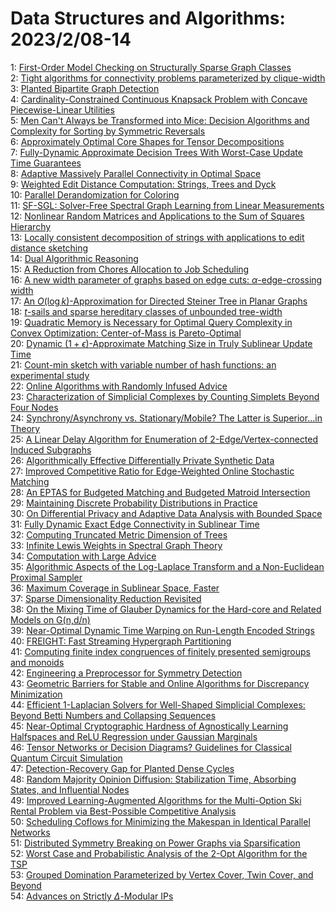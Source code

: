 # Data Structures and Algorithms: 2023/2/08-14  
1: [First-Order Model Checking on Structurally Sparse Graph Classes](https://doi.org/10.48550/arXiv.2302.03527)  
2: [Tight algorithms for connectivity problems parameterized by clique-width](https://doi.org/10.48550/arXiv.2302.03627)  
3: [Planted Bipartite Graph Detection](https://doi.org/10.48550/arXiv.2302.03658)  
4: [Cardinality-Constrained Continuous Knapsack Problem with Concave  Piecewise-Linear Utilities](https://doi.org/10.48550/arXiv.2302.03781)  
5: [Men Can't Always be Transformed into Mice: Decision Algorithms and  Complexity for Sorting by Symmetric Reversals](https://doi.org/10.48550/arXiv.2302.03797)  
6: [Approximately Optimal Core Shapes for Tensor Decompositions](https://doi.org/10.48550/arXiv.2302.03886)  
7: [Fully-Dynamic Approximate Decision Trees With Worst-Case Update Time  Guarantees](https://doi.org/10.48550/arXiv.2302.03994)  
8: [Adaptive Massively Parallel Connectivity in Optimal Space](https://doi.org/10.48550/arXiv.2302.04033)  
9: [Weighted Edit Distance Computation: Strings, Trees and Dyck](https://doi.org/10.48550/arXiv.2302.04229)  
10: [Parallel Derandomization for Coloring](https://doi.org/10.48550/arXiv.2302.04378)  
11: [SF-SGL: Solver-Free Spectral Graph Learning from Linear Measurements](https://doi.org/10.48550/arXiv.2302.04384)  
12: [Nonlinear Random Matrices and Applications to the Sum of Squares  Hierarchy](https://doi.org/10.48550/arXiv.2302.04462)  
13: [Locally consistent decomposition of strings with applications to edit  distance sketching](https://doi.org/10.48550/arXiv.2302.04475)  
14: [Dual Algorithmic Reasoning](https://doi.org/10.48550/arXiv.2302.04496)  
15: [A Reduction from Chores Allocation to Job Scheduling](https://doi.org/10.48550/arXiv.2302.04581)  
16: [A new width parameter of graphs based on edge cuts:  $\alpha$-edge-crossing width](https://doi.org/10.48550/arXiv.2302.04624)  
17: [An $O(\log k)$-Approximation for Directed Steiner Tree in Planar Graphs](https://doi.org/10.48550/arXiv.2302.04747)  
18: [$t$-sails and sparse hereditary classes of unbounded tree-width](https://doi.org/10.48550/arXiv.2302.04783)  
19: [Quadratic Memory is Necessary for Optimal Query Complexity in Convex  Optimization: Center-of-Mass is Pareto-Optimal](https://doi.org/10.48550/arXiv.2302.04963)  
20: [Dynamic $(1+\epsilon)$-Approximate Matching Size in Truly Sublinear  Update Time](https://doi.org/10.48550/arXiv.2302.05030)  
21: [Count-min sketch with variable number of hash functions: an experimental  study](https://doi.org/10.48550/arXiv.2302.05245)  
22: [Online Algorithms with Randomly Infused Advice](https://doi.org/10.48550/arXiv.2302.05366)  
23: [Characterization of Simplicial Complexes by Counting Simplets Beyond  Four Nodes](https://doi.org/10.48550/arXiv.2302.05505)  
24: [Synchrony/Asynchrony vs. Stationary/Mobile? The Latter is Superior...in  Theory](https://doi.org/10.48550/arXiv.2302.05520)  
25: [A Linear Delay Algorithm for Enumeration of 2-Edge/Vertex-connected  Induced Subgraphs](https://doi.org/10.48550/arXiv.2302.05526)  
26: [Algorithmically Effective Differentially Private Synthetic Data](https://doi.org/10.48550/arXiv.2302.05552)  
27: [Improved Competitive Ratio for Edge-Weighted Online Stochastic Matching](https://doi.org/10.48550/arXiv.2302.05633)  
28: [An EPTAS for Budgeted Matching and Budgeted Matroid Intersection](https://doi.org/10.48550/arXiv.2302.05681)  
29: [Maintaining Discrete Probability Distributions in Practice](https://doi.org/10.48550/arXiv.2302.05682)  
30: [On Differential Privacy and Adaptive Data Analysis with Bounded Space](https://doi.org/10.48550/arXiv.2302.05707)  
31: [Fully Dynamic Exact Edge Connectivity in Sublinear Time](https://doi.org/10.48550/arXiv.2302.05951)  
32: [Computing Truncated Metric Dimension of Trees](https://doi.org/10.48550/arXiv.2302.05960)  
33: [Infinite Lewis Weights in Spectral Graph Theory](https://doi.org/10.48550/arXiv.2302.05966)  
34: [Computation with Large Advice](https://doi.org/10.48550/arXiv.2302.06012)  
35: [Algorithmic Aspects of the Log-Laplace Transform and a Non-Euclidean  Proximal Sampler](https://doi.org/10.48550/arXiv.2302.06085)  
36: [Maximum Coverage in Sublinear Space, Faster](https://doi.org/10.48550/arXiv.2302.06137)  
37: [Sparse Dimensionality Reduction Revisited](https://doi.org/10.48550/arXiv.2302.06165)  
38: [On the Mixing Time of Glauber Dynamics for the Hard-core and Related  Models on G(n,d/n)](https://doi.org/10.48550/arXiv.2302.06172)  
39: [Near-Optimal Dynamic Time Warping on Run-Length Encoded Strings](https://doi.org/10.48550/arXiv.2302.06252)  
40: [FREIGHT: Fast Streaming Hypergraph Partitioning](https://doi.org/10.48550/arXiv.2302.06259)  
41: [Computing finite index congruences of finitely presented semigroups and  monoids](https://doi.org/10.48550/arXiv.2302.06295)  
42: [Engineering a Preprocessor for Symmetry Detection](https://doi.org/10.48550/arXiv.2302.06351)  
43: [Geometric Barriers for Stable and Online Algorithms for Discrepancy  Minimization](https://doi.org/10.48550/arXiv.2302.06485)  
44: [Efficient $1$-Laplacian Solvers for Well-Shaped Simplicial Complexes:  Beyond Betti Numbers and Collapsing Sequences](https://doi.org/10.48550/arXiv.2302.06499)  
45: [Near-Optimal Cryptographic Hardness of Agnostically Learning Halfspaces  and ReLU Regression under Gaussian Marginals](https://doi.org/10.48550/arXiv.2302.06512)  
46: [Tensor Networks or Decision Diagrams? Guidelines for Classical Quantum  Circuit Simulation](https://doi.org/10.48550/arXiv.2302.06616)  
47: [Detection-Recovery Gap for Planted Dense Cycles](https://doi.org/10.48550/arXiv.2302.06737)  
48: [Random Majority Opinion Diffusion: Stabilization Time, Absorbing States,  and Influential Nodes](https://doi.org/10.48550/arXiv.2302.06760)  
49: [Improved Learning-Augmented Algorithms for the Multi-Option Ski Rental  Problem via Best-Possible Competitive Analysis](https://doi.org/10.48550/arXiv.2302.06832)  
50: [Scheduling Coflows for Minimizing the Makespan in Identical Parallel  Networks](https://doi.org/10.48550/arXiv.2302.06846)  
51: [Distributed Symmetry Breaking on Power Graphs via Sparsification](https://doi.org/10.48550/arXiv.2302.06878)  
52: [Worst Case and Probabilistic Analysis of the 2-Opt Algorithm for the TSP](https://doi.org/10.48550/arXiv.2302.06889)  
53: [Grouped Domination Parameterized by Vertex Cover, Twin Cover, and Beyond](https://doi.org/10.48550/arXiv.2302.06983)  
54: [Advances on Strictly $\Delta$-Modular IPs](https://doi.org/10.48550/arXiv.2302.07029)  